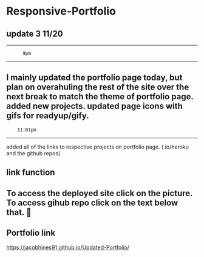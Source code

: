 # Responsive-Portfolio


## update 3 11/20 
 --------------------
          9pm
 --------------------
I mainly updated the portfolio page today, but plan on overahuling the rest of the site over the next break to match the theme of portfolio page.
added new projects. 
updated page icons with gifs for readyup/gify.
 --------------------
        11:01pm 
 --------------------
 added all of the links to respective projects on portfolio page. (.io/heroku and the github repos)
 ## link function
 To access the deployed site click on the picture.
 To access gihub repo click on the text below that.  :slightly_smiling_face:
 ----------------------------------------------------------------------------




## Portfolio link
https://jacobhines91.github.io/Updated-Portfolio/
